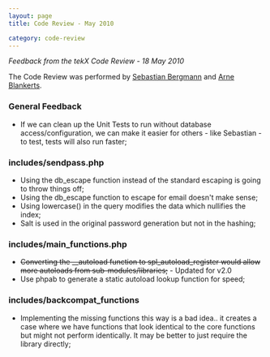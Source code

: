```yaml
---
layout: page
title: Code Review - May 2010

category: code-review
---
```


*Feedback from the tekX Code Review - 18 May 2010*

The Code Review was performed by [Sebastian Bergmann](http://sebastian-bergmann.de/) and [Arne Blankerts](http://www.slideshare.net/TheSeer).

### General Feedback

*  If we can clean up the Unit Tests to run without database access/configuration, we can make it easier for others - like Sebastian - to test, tests will also run faster;

### includes/sendpass.php

*  Using the db_escape function instead of the standard escaping is going to throw things off;
*  Using the db_escape function to escape for email doesn't make sense;
*  Using lowercase() in the query modifies the data which nullifies the index;
*  Salt is used in the original password generation but not in the hashing;

### includes/main_functions.php

*  <s>Converting the __autoload function to spl_autoload_register would allow more autoloads from sub-modules/libraries;</s> - Updated for v2.0
*  Use phpab to generate a static autoload lookup function for speed;

### includes/backcompat_functions

*  Implementing the missing functions this way is a bad idea.. it creates a case where we have functions that look identical to the core functions but might not perform identically. It may be better to just require the library directly;